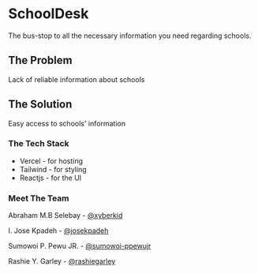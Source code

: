 # SchoolDesk
The bus-stop to all the necessary information you need regarding schools.

## The Problem
Lack of reliable information about schools

## The Solution
Easy access to schools' information 


### The Tech Stack
- Vercel - for hosting
- Tailwind - for styling
- Reactjs - for the UI


### Meet The Team
Abraham M.B Selebay - [@xyberkid](https://www.github.com/xyberkid)

I. Jose Kpadeh - [@josekpadeh](https://www.github.com/josekpadeh)

Sumowoi P. Pewu JR. - [@sumowoi-ppewujr](https://www.github.com/sumowoi-ppewujr)

Rashie Y. Garley - [@rashiegarley](https://www.github.com/rashiegarley)

